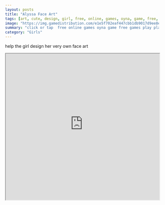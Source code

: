```yaml
---
layout: posts
title: "Alyssa Face Art"
tags: [art, cute, design, girl, free, online, games, oyna, game, free, games, play, play, games]
image: "https://img.gamedistribution.com/e1e5f702eaf447cbb1db9017d9ee8ed6.jpg"
summary: "click or tap  free online games oyna game free games play play games"
category: "Girls"
---
```


help the girl design her very own face art

<iframe width="100%" height="480px;" src="https://html5.gamedistribution.com/e1e5f702eaf447cbb1db9017d9ee8ed6/"></iframe>